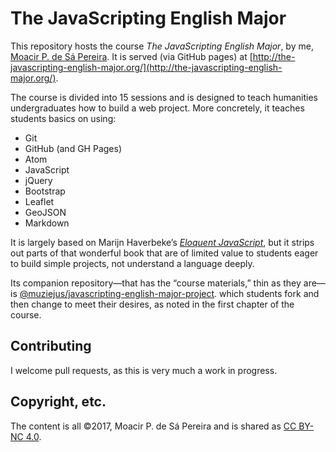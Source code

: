 # The JavaScripting English Major

This repository hosts the course *The JavaScripting English Major*, by me,
[Moacir P. de Sá Pereira](http://moacir.com). It is served (via GitHub pages)
at
[http://the-javascripting-english-major.org/](http://the-javascripting-english-major.org/).

The course is divided into 15 sessions and is designed to teach humanities
undergraduates how to build a web project. More concretely, it teaches
students basics on using:

* Git
* GitHub (and GH Pages)
* Atom
* JavaScript
* jQuery
* Bootstrap
* Leaflet
* GeoJSON
* Markdown

It is largely based on Marijn Haverbeke’s [*Eloquent
JavaScript*](http://eloquentjavascript.com), but it strips out parts of that
wonderful book that are of limited value to students eager to build simple
projects, not understand a language deeply.

Its companion repository—that has the “course materials,” thin as they are—is
[@muziejus/javascripting-english-major-project](https://github.com/muziejus/javascripting-english-major-project).
which students fork and then change to meet their desires, as noted in the
first chapter of the course.

## Contributing

I welcome pull requests, as this is very much a work in progress.

## Copyright, etc.

The content is all ©2017, Moacir P. de Sá Pereira and is shared as [CC BY-NC
4.0](https://creativecommons.org/licenses/by-nc/4.0/).
